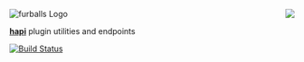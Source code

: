 <a href="/walmartlabs/blammo"><img src="https://raw.github.com/walmartlabs/blammo/master/images/from.png" align="right" /></a>
![furballs Logo](https://raw.github.com/walmartlabs/furballs/master/images/furballs.png)

[**hapi**](https://github.com/walmartlabs/hapi) plugin utilities and endpoints

[![Build Status](https://secure.travis-ci.org/walmartlabs/furballs.png)](http://travis-ci.org/walmartlabs/furballs)


